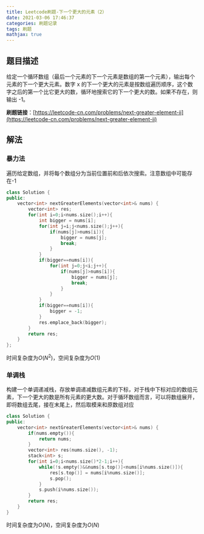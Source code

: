 ```yaml
---
title: Leetcode刷题-下一个更大的元素（2）
date: 2021-03-06 17:46:37
categories: 刷题记录
tags: 刷题
mathjax: true
---
```


## 题目描述

给定一个循环数组（最后一个元素的下一个元素是数组的第一个元素），输出每个元素的下一个更大元素。数字 x 的下一个更大的元素是按数组遍历顺序，这个数字之后的第一个比它更大的数，循环地搜索它的下一个更大的数。如果不存在，则输出 -1。

**刷题链接**：[https://leetcode-cn.com/problems/next-greater-element-ii](https://leetcode-cn.com/problems/next-greater-element-ii)

<!--more-->

## 解法

### 暴力法

遍历给定数组，并将每个数组分为当前位置前和后依次搜索。注意数组中可能存在-1

```C++
class Solution {
public:
    vector<int> nextGreaterElements(vector<int>& nums) {
        vector<int> res;
        for(int i=0;i<nums.size();i++){
            int bigger = nums[i];
            for(int j=i;j<nums.size();j++){
                if(nums[j]>nums[i]){
                    bigger = nums[j];
                    break;
                }
            }
            if(bigger==nums[i]){
                for(int j=0;j<i;j++){
                    if(nums[j]>nums[i]){
                        bigger = nums[j];
                        break;
                    }
                }
            }
            if(bigger==nums[i]){
                bigger = -1;
            }
            res.emplace_back(bigger);
        }
        return res;
    }
};
```

时间复杂度为$O(N^2)$，空间复杂度为$O(1)$

### 单调栈

构建一个单调递减栈，存放单调递减数组元素的下标，对于栈中下标对应的数组元素，下一个更大的数是所有元素的更大数。对于循环数组而言，可以将数组展开，即将数组去尾，接在末尾上，然后取模来和原数组对应

```C++
class Solution {
public:
    vector<int> nextGreaterElements(vector<int>& nums) {
        if(nums.empty()){
            return nums;
        }
        vector<int> res(nums.size(), -1);
        stack<int> s;
        for(int i=0;i<nums.size()*2-1;i++){
            while(!s.empty()&&nums[s.top()]<nums[i%nums.size()]){
                res[s.top()] = nums[i%nums.size()];
                s.pop();
            }
            s.push(i%nums.size());
        }
        return res;
    }
}
```

时间复杂度为$O(N)$，空间复杂度为$O(N)$
